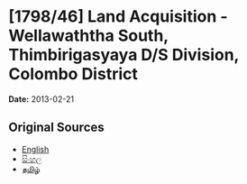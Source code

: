 # [1798/46] Land Acquisition - Wellawaththa South, Thimbirigasyaya D/S Division, Colombo District

**Date:** 2013-02-21

## Original Sources

- [English](https://documents.gov.lk/view/extra-gazettes/2013/2/1798-46_E.pdf)
- [සිංහල](https://documents.gov.lk/view/extra-gazettes/2013/2/1798-46_S.pdf)
- [தமிழ்](https://documents.gov.lk/view/extra-gazettes/2013/2/1798-46_T.pdf)
